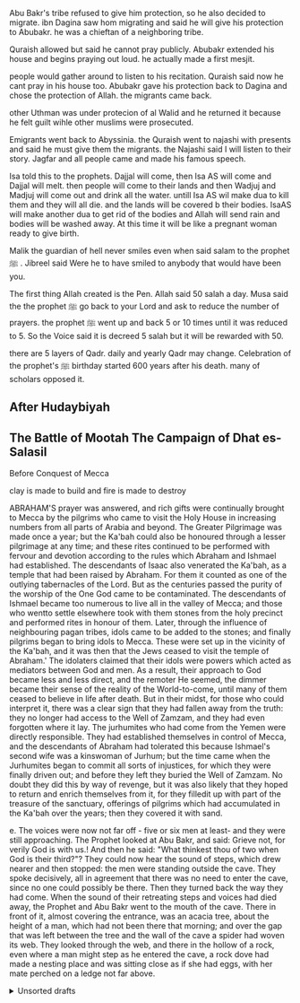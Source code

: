 Abu Bakr's tribe refused to give him protection, so he also decided to migrate. 
 ibn Dagina saw hom migrating and said he will give his protection to Abubakr. he was a chieftan of a neighboring tribe.

Quraish allowed but said he cannot pray publicly. Abubakr extended his house and begins praying out loud. he actually made a first mesjit.

people would gather around to listen to his recitation.
Quraish said now he cant pray in his house too.
Abubakr gave his protection back to Dagina and chose the protection of Allah.
the migrants came back. 

other Uthman was under protecion of al Walid and he returned it because he felt guilt wihle other muslims were prosecuted.

Emigrants went back to Abyssinia. the Quraish went to najashi with presents and said he must give them the migrants. the Najashi said I will listen to their story. Jagfar and all people came and made his famous speech.

Isa told this to the prophets.
Dajjal will come, then Isa AS will come and Dajjal will melt. then people will come to their lands and then Wadjuj and Madjuj will come out and drink all the water. untill Isa AS wil make dua to kill them and they will all die. and the lands will be covered b their bodies. IsaAS will make another dua to get rid of the bodies and Allah will send rain and bodies will be washed away. At this time it will be like a pregnant woman ready to give birth. 


Malik the guardian of hell never smiles even when said salam to the prophet  ﷺ   . Jibreel said Were he to have smiled to anybody that would have been you.

The first thing Allah created is the Pen.
Allah said 50 salah a day. Musa said the the prophet  ﷺ    go back to your Lord and ask to reduce the number of prayers. the prophet  ﷺ    went up and back 5 or 10 times until it was reduced to 5. So the Voice said it is decreed 5 salah but it will be rewarded with 50.

there are 5 layers of Qadr. daily and yearly Qadr may change.
Celebration of the prophet's ﷺ    birthday started 600 years after his death. many of scholars opposed it. 

After Hudaybiyah
----
The Battle of Mootah
The Campaign of Dhat es-Salasil
----
Before Conquest of Mecca

clay is made to build and fire is made to destroy

ABRAHAM'S prayer was answered, and rich gifts were continually
brought to Mecca by the pilgrims who came to visit the Holy House
in increasing numbers from all parts of Arabia and beyond. The
Greater Pilgrimage was made once a year; but the Ka'bah could also be
honoured through a lesser pilgrimage at any time; and these rites continued to be performed with fervour and devotion according to the rules
which Abraham and Ishmael had established. The descendants of Isaac
also venerated the Ka'bah, as a temple that had been raised by Abraham.
For them it counted as one of the outlying tabernacles of the Lord. But as
the centuries passed the purity of the worship of the One God came to be
contaminated. The descendants of Ishmael became too numerous to live
all in the valley of Mecca; and those who wentto settle elsewhere took with
them stones from the holy precinct and performed rites in honour of them.
Later, through the influence of neighbouring pagan tribes, idols came to be
added to the stones; and finally pilgrims began to bring idols to Mecca.
These were set up in the vicinity of the Ka'bah, and it was then that the
Jews ceased to visit the temple of Abraham.'
The idolaters claimed that their idols were powers which acted as
mediators between God and men. As a result, their approach to God
became less and less direct, and the remoter He seemed, the dimmer
became their sense of the reality of the World-to-come, until many of them
ceased to believe in life after death. But in their midst, for those who could
interpret it, there was a clear sign that they had fallen away from the truth:
they no longer had access to the Well of Zamzam, and they had even
forgotten where it lay. The jurhumites who had come from the Yemen
were directly responsible. They had established themselves in control of
Mecca, and the descendants of Abraham had tolerated this because
Ishmael's second wife was a kinswoman of Jurhum; but the time came
when the Jurhumites began to commit all sorts of injustices, for which they
were finally driven out; and before they left they buried the Well of
Zamzam. No doubt they did this by way of revenge, but it was also likely
that they hoped to return and enrich themselves from it, for they filledit up
with part of the treasure of the sanctuary, offerings of pilgrims which had
accumulated in the Ka'bah over the years; then they covered it with sand. 


e. The voices were
now not far off - five or six men at least- and they were still approaching.
The Prophet looked at Abu Bakr, and said: Grieve not, for verily God is
with us.! And then he said: "What thinkest thou of two when God is their
third?"? They could now hear the sound of steps, which drew nearer and
then stopped: the men were standing outside the cave. They spoke
decisively, all in agreement that there was no need to enter the cave, since
no one could possibly be there. Then they turned back the way they had
come.
When the sound of their retreating steps and voices had died away, the
Prophet and Abu Bakr went to the mouth of the cave. There in front of it,
almost covering the entrance, was an acacia tree, about the height of a
man, which had not been there that morning; and over the gap that was left
between the tree and the wall of the cave a spider had woven its web. They
looked through the web, and there in the hollow of a rock, even where a
man might step as he entered the cave, a rock dove had made a nesting
place and was sitting close as if she had eggs, with her mate perched on a
ledge not far above. 

<details>
<summary>Unsorted drafts</summary>
🌱🌴🌊🏜

🚸🏔️

devil is derived from Diabolos the root is from Iblis.
Shatana - the one far away.
Iblis is the leader of the shayateen. anybody who brings you far away from Allah. Shayateen may also be people

Akhnaten and Nefertiti were monoteists

In Mandarin Chinese they have the concept of main God. situation was similar to meccans before Islam.

the Cheroki nation has a strong tradition about monotheism.

Monotheism is not something only from the middle east.

names Mozambique, hawayyi, honolulu, are derived from arabic and found by arabic researchers: https://youtu.be/OkT7sTp_ETk?t=627

https://www.youtube.com/watch?v=NrfWxzjXEyw


### Ribah

How Christianity started to allow usury (ribah) and banks appeared.


 /*
summary {list-style: none}
summary::-webkit-details-marker {display: none; }

details summary::before { 
  color: grey; 
}

<details open>
<summary style="list-style: none;"> # might neee for H1 details

details summary::before { 
  content:"^"; 
  color: green; 
}

details[open] summary::before { 
  content:">"; 
  color: green; 
} */

the mosques will become palaces

just find the hadith that mentions 10 signs

increase of riba ,  noone will be able to escape the dust of it

Muslims will lose Constantinople (Istanbul). 
Then Constantinople will be re-conquerred and then Dajjal will appear. When Dajjal appears, the safest place will be Madinah and Makkah.

women naked and clothed at the same time.

https://www.youtube.com/watch?v=UPg__x1R3Ng

* The prophet Muhammad
* bedouins building towers

subḥānahu wa ta'āla (glorified and exalted be He)

Allah subḥānahu wa ta'āla (glorified and exalted be He) knows best 


Here’s a list of ‘minor signs’ compiled 1,400 years ago (which I took from ibn Kathir’s ‘The Signs of the Day of Judgement’). Now, ask yourself, which of these have yet to surface?

Widespread fornication and adultery – Marriage rates are at their lowest ever.
Widespread acceptance of usury and interest – Just look at world debt and the monetary system today.
The Bedouin Arabs competing in building tall structures – Easy to see. Just look to the Middle East and Dubai.
Alcohol consumption being widespread – I don’t think any of us would deny this!
The children will be filled with rage – We’re reading so much about gang crime and high school killings and the like, and even children who are aggressive towards their own parents.
Loss of Islamic knowledge / the mosques will be grand structures but devoid of knowledge.
An increase in earthquakes – This again is another quite clear sign that has come to pass and is gaining frequency.
Widespread killing and bloodshed – Whether we look at the global situation or closer to home, it’s definitely happening on a huge scale.
Women who are clothed yet naked / Men will look women and women will look like men / Men will lay with men and women will lay with women – The advent of gay marriage would seem to suggest this is definitely here to stay and grow.
Time will move quickly – Time is definitely passing us by far quicker than it used to.
Singing and dancing will become popular / people will dance into the night – Look at MTV and the nightclubbing phenomenon.
Immoral deeds will be committed openly.

<!--
سْمِ اللَّهِ الرَّحْمَنِ الرَّحِيم
<p style="display:block; margin: 5px; font-size: 16px"><b>Table of Contents</b>:</p>
<div class="toc">

[0. Before Creation of Humankind](#0-before-creation-of-humankind) </br>
[1. Adam and Eve](#1-adam-and-eve) </br>
[2. Early Human Era on Earth](#2-early-human-era-on-earth) </br>
[3. Nuh (Noah) and Great Flood ⛴🕊⛰](#3-nuh-noah-and-great-flood-) </br>
[4. Ibrahim (Abraham)](#4-ibrahim--abraham) </br>
[5. Musa (Moses) and Exodus  🇪🇬 ](#5-musa-and-the-exodus) </br>
[6. Jewish Kings and Prophets](#6-jewish-kings-and-prophets) </br>
[7. Isa (Jesus) and Family of Imran](#7-isa-jesus-and-family-of-imran) </br>
[8. Pre-Islamic Arabia 🐫 🌴 🕋](#8-pre-islamic-arabia---) </br>
[9. History of Islam](#9-history-of-islam-) </br>
   [9.1. Prophet Muhammad  ﷺ   ](#91-prophet-muhammad-saw) </br>
   [9.2 The Rashidun (Righteous Khalifs)](#91-prophet-muhammad-saw) </br>
   [9.3 The Islamic Golden Age](#93-the-islamic-golden-age) </br> 
[10. Later History of Islamic Countries](#10-later-history-of-islamic-countries) </br>
[11. Current State of the Islamic World](#11-current-state-of-the-islamic-world) </br>
[12. Signs of Day os Judgement](#122-minor-signs-of-the-day-of-judgement) </br>
[13. Apocalypse (Yawm Al Qiyamah)](#12-yawm-al-qiyamah) </br>
   [12.1 Major Signs of Al Kiyamah](#122-minor-signs-of-the-day-of-judgement) </br>
   [12.2 Minor Signs of The Day of Judgement](#122-minor-signs-of-the-day-of-judgement) </br>
   [12.3 Al Qiyamah (The Hereafter)](#123-al-qiyamah-the-hereafter) </br> 

</div>-->

After several years of googling questions like 'Was Solomon before Moses?' or 'When Soddom and Gomorra happened?' my notes and tables started to grow.

[data-dark-mode] body .page-links li:not(:first-child){border-top:1px dashed #343a40}
stories of the prophets: https://www.alim.org/history/prophet-stories/ 

In the end of times, the shayateen will take forms and tell you fictional stories and you will say "I can see his face but I dont know his name."  sahih bukhari

"By the time they reach age 18, American children will have seen 16,000 simulated murders and 200,000 acts of violence (American Psychiatric Association, 1998)."

The bad thing I noticed about Wikipedia is there are a lot of articles written not by Islamic scholars but by Eastern 

Should I mention that some parts of a section are copied from Wikipedia page written by OatCookies, Cheezhai, Chewings72, Wulverine claws, Emir of Wikipedia, Funnyhat, Super ninja2, "I dream of horses" and 30 other authors? This gives you thoughts like probably "Super ninja" username was already taken and is there Super ninja3.

There are still tonnes of bugs and I quickly realized that my sense of beauty is not enough to fix all CSS issues.

Scripting. Wrote a basic bash script that pushed latest changes in the source, triggers Hugo to generate the website and pushes to production. Yes, testing on production.

Mesopotamia:
    1. Ubaid period (6500-3800bc)
    early village settlements. all population engaged in the production of food.
    Eridu - the settlement name. 
    the increasing food surplus allowed the creation of other professions like merchants, craftsmen, weavers, metallurges. the taxation and redistribution of food supply led to creation of governments. city of Uruq prospered.
    Society hierarchy appeared. The high priest had leading role in a temple, keppers scribes administrators and priests and at the bottom were producers: farmers and fishermen. Cineaform writing appeared. 

There's the whole science that studies the authenticity of Hadith. People study four years at the university to distinguish between authentic and non-authentic hadith.

### David in the Bible

This was after Samson.
The current King Saul declared war on Philistine. David was a shepherd. 
Saul hires David to play him music. Philistines send Goliaf with the army against israelites. David declares that he will beat the giant and kills the giant with one shot of his sling. 
David was successful in the wars and his popularity grows. Saul grows jealous. David flees to Moab and then lives in caves of Ziph. Saul searches him to kill him. .
Saul then ceases to kill David.
philistines kill Saul. David becomes the king 👑 of Israel. David conquers Jerusalem. 

The temple built by jinns 🏛️

Angels Harut and Marut taught magic in Babylon (between 1895BC and 539BC). it is mentioned in the Quran.

Iqrimah ibn Abu Jahl flees. but later he comes to Medina to accept Islam from the hands of the prophet Muhammad ﷺ   .

His Prophetic mission began on the 27th day of the month of Rajab, in the year 610 CE, when he received the first divine revelation. Then the Qur’an was revealed to the Prophet progressively according to the circumstances of the time over a period of 23 years.

There is a narration that Abi-Talib took the prophet  ﷺ    with him and the monk from the monastery told that this boy will be the prophet. This narration is not authentic and that story was most probably invented.
Solitude of shepherd gives opportunity to contemplate on the nature and teaches how to rule. Also, sheep shepherds are the most humble shepherds.

According to the Bible lifespan of people before THe Great Flood was much longer than after the flood.

Consider homosexuality for example. It is prohibited by the major religions of the world. Until the 20th century, it was considered immoral and a punishable offence in the US.

Now it has become so rampant that those who disapprove of it, let alone denounce it, are labeled as “intolerant and narrow-minded.” It is being promoted and celebrated widely to make it popular. Even the cartoons that children watch increasingly include homosexual references.


In Abrahamic religions, the common things are beliveing in the God of Abraham, believe in the concept of prophets and believe in the Judgement Day. 
Other large group of religions is dharmic religions that includes Hinduism and Buddism and Jainism. INstead of Judgement day they believe in reincarnation. they also believe in some sort of judgement: Karma.

Five Books (Genesis, Exodus, Leviticus, Numbers, Deuteronomy)

### Other incidents

The sayings of Muhammad (hadith), Islamic literature and Quranic exegesis also narrate some incidents of the life of Musa. One story goes that he is bathing apart from the other Israelites who all bathe together. This leads the Bani Israels to say that Musa does so due to a scrotal hernia. One day, when Musa is bathing in seclusion, he puts his clothes on a stone, and the stone flees with his clothes. Musa rushes after the stone, and when the Bani Israels see him, they say, 'By Allah, Musa has got no defect in his body". Musa then beats the stone with his clothes, and Abu Huraira 🐈 states, "By Allah! There are still six or seven marks present on the stone from that excessive beating". In a hadith, Muhammad states that the stone still has three to five marks due to Musa hitting it.

atheism is very recent phenomena.
the first person to proclaim himself an atheist was Nitzsche whos gone mad in his last years.1844 – 1900


Jewish Calendar and Orthodox Chiristians believe that people have been around the Earth for around 6 thousand years. It is not the islamic view.

There are some cave paintings that are 30thousand years old. These were not Neanthertals these were Homo-Sapiens.

So we have no problem assuming that the gyneology between Adam And Ismail tool 10-20 thousand years. The prophet ﷺ    said that the time between now and the Day of Judgement is like his two fingers. And now it is 1443 year after Hijrah. So it gives possibility to extend the humanity timeline as long as science findings. We don't have a set timeframe.

After death of prophet Muhammad's ﷺ   son, Allah sent the sura Kawsar.

    Verily, we have blessed You with Al Kauthar (a river in Paradise). So,offer prayer and sacrifice to your Lord. Indeed, your enemy is the one cut off.

> Narrated Anas bin Malik: One day the Messenger of Allah (may peace be upon him) was sitting amongst us that he dozed off. He then raised his head smilingly. We said: What makes you smile. Messenger of Allah? He said: A Sura has just been revealed to me, and then recited: In the name of Allah, the Compassionate, the Merciful. Verily We have given thee Kauthar (fount of abundance). Therefore, turn to thy Lord for prayer and offer sacrifice, and surely thy enemy is cut off (from the good). Then he (the Prophet) said: Do you know what Kauthar is? We said: Allah and His Messenger know best. The Prophet (may peace be upon him) said: It (Kauthar) is a canal which my Lord, the Exalted and Glorious has promised me, and there is an abundance of good in it. It is a cistern and my people would come to it on the Day of Resurrection, and tumblers there would be equal to the number of stars. A servant would be turned away from (among the people gathered there). Upon this I would say: My Lord, he is one of my people, and He (the Lord) would say: You do not know that he innovated new things (in Islam) after you. Ibn Hujr made this addition in the hadith:" He (the Prophet) was sitting amongst us in the mosque, and He (Allah) said: (You don't know) what he innovated after you"

Abdallah ibn Zubayr separated and made his own khaliphate. he rebuilt te Kaaba and followed the hadith.
He was crucified in front of the Kaaba and that man destroyed it and rebuilt it.

5 stages of da'wa:

1. Private da'wa (3 years).
2. Open preaching with the tongue without military confrontation (10 years) last 6 were very difficult.
3. Open da'wa with the tongue with physical fight only with one party (only Quraish).
4. Open da'wa to all with 'izza. attack only if you need to defence (from treaty of Hudaybia until the conquest of Mecca)
5. Open da'wa along with physical confrontation against anyone who opposes islam.

</details>


PARAMS.TOML

# Edit Page
docsRepo = "https://github.com/fanil-z/islam-wiki"
docsRepoBranch = "master"
editPage = true


# Alert
alert = false
alertDismissable = true
# alertText = "Introducing the Doks child theme, several DX + UX updates, and more! <a class=\"alert-link stretched-link\" href=\"https://getdoks.org/blog/doks-v0.2/\" target=\"_blank\" rel=\"noopener\">Check out Doks v0.2</a>"
alertText = "Introducing the Doks child theme, several DX + UX updates, and more! <a class=\"alert-link stretched-link\" href=\"https://getdoks.org/blog/doks-v0.2/\">Check out Doks v0.2</a>"


# Footer
footer = " <a href=\"mailto:someone@islam-wiki@proton.me">Send Feedback</a>"

# Footer
footer = "Powered by <a href=\"https://www.render.com/\">Render</a>, <a href=\"https://gohugo.io/\">Hugo</a>, and <a href=\"https://getdoks.org/\">Doks</a>"


<a href=\"mailto:islam-wiki@proton.me/\">Send Feedback</a>

## Twitter Cards
twitterSite = "@getdoks"
twitterCreator = "@henkverlinde"

## JSON-LD
# schemaType = "Person"
schemaType = "Organization"
schemaName = "Doks"
schemaAuthor = "Henk Verlinde"
schemaAuthorTwitter = ""
schemaAuthorLinkedIn = ""
schemaAuthorGitHub = ""
schemaLocale = "en-US"
schemaLogo = "logo-doks.png"
schemaLogoWidth = 512
schemaLogoHeight = 512
schemaImage = "doks.png"
schemaImageWidth = 1280
schemaImageHeight = 640
schemaTwitter = ""
schemaLinkedIn = ""
schemaGitHub = ""
schemaSection = "blog"

## Open Graph
images = ["doks.png"]
ogLocale = "en_US"
domainTLD = "doks.netlify.app"
titleHome = "Islam-Wiki"


menus.toml

[[social]]
  name = "GitHub"
  pre = "<svg xmlns=\"http://www.w3.org/2000/svg\" width=\"20\" height=\"20\" viewBox=\"0 0 24 24\" fill=\"none\" stroke=\"currentColor\" stroke-width=\"2\" stroke-linecap=\"round\" stroke-linejoin=\"round\" class=\"feather feather-github\"><path d=\"M9 19c-5 1.5-5-2.5-7-3m14 6v-3.87a3.37 3.37 0 0 0-.94-2.61c3.14-.35 6.44-1.54 6.44-7A5.44 5.44 0 0 0 20 4.77 5.07 5.07 0 0 0 19.91 1S18.73.65 16 2.48a13.38 13.38 0 0 0-7 0C6.27.65 5.09 1 5.09 1A5.07 5.07 0 0 0 5 4.77a5.44 5.44 0 0 0-1.5 3.78c0 5.42 3.3 6.61 6.44 7A3.37 3.37 0 0 0 9 18.13V22\"></path></svg>"
  url = "https://github.com/fanil-z/bismillah/tree/master/islam-wiki"
  post = "v0.1.0"
  weight = 10



  index.html

  <div class="row justify-content-center text-center">
      <div class="col-lg-5">
        <h2 class="h4">Full text search</h2>
        <p>Search your Doks site with FlexSearch. Easily customize index settings and search options to your liking.</p>
      </div>
      <div class="col-lg-5">
        <h2 class="h4">Page layouts</h2>
        <p>Build pages with a landing page, blog, or documentation layout. Add custom sections and components to suit your needs.</p>
      </div>
      <div class="col-lg-5">
        <h2 class="h4">Dark mode</h2>
        <p>Switch to a low-light UI with the click of a button. Change colors with variables to match your branding.</p>
      </div>
    </div>


    <img title="subḥānahu wa ta'āla (glorified and exalted be He)" alt="subḥānahu wa ta'āla (glorified and exalted be He)" class="islamic_graphic" src="//cdn-61dc8321c1ac18f874f6c789.closte.com/wp-content/plugins/islamic-graphics/img/black/png/swt.png" width="25px" height="25px" srcset="https://productivemuslim.com/wp-content/plugins/islamic-graphics/img/black/svg/swt.svg">